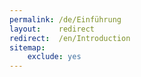 ```yaml
---
permalink: /de/Einführung
layout:    redirect
redirect:  /en/Introduction
sitemap:
    exclude: yes
---
```

